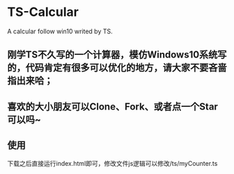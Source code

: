 # TS-Calcular
A calcular follow win10 writed by TS.


## 刚学TS不久写的一个计算器，模仿Windows10系统写的，代码肯定有很多可以优化的地方，请大家不要吝啬指出来哈；
## 喜欢的大小朋友可以Clone、Fork、或者点一个Star 可以吗~

## 使用
下载之后直接运行index.html即可，修改文件js逻辑可以修改/ts/myCounter.ts 
